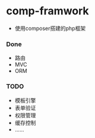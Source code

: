 # comp-framwork
* 使用composer搭建的php框架

### Done
* 路由
* MVC
* ORM

### TODO
* 模板引擎
* 表单验证
* 权限管理
* 缓存控制
* ......
